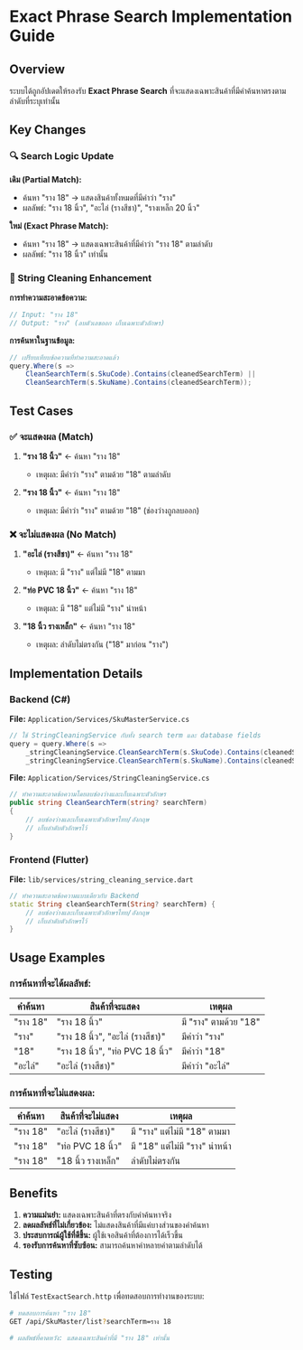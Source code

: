 # Exact Phrase Search Implementation Guide

## Overview

ระบบได้ถูกอัปเดตให้รองรับ **Exact Phrase Search** ที่จะแสดงเฉพาะสินค้าที่มีคำค้นหาตรงตามลำดับที่ระบุเท่านั้น

## Key Changes

### 🔍 Search Logic Update

**เดิม (Partial Match):**

- ค้นหา "ราง 18" → แสดงสินค้าทั้งหมดที่มีคำว่า "ราง"
- ผลลัพธ์: "ราง 18 นิ้ว", "อะไล่ (รางสีชา)", "รางเหล็ก 20 นิ้ว"

**ใหม่ (Exact Phrase Match):**

- ค้นหา "ราง 18" → แสดงเฉพาะสินค้าที่มีคำว่า "ราง 18" ตามลำดับ
- ผลลัพธ์: "ราง 18 นิ้ว" เท่านั้น

### 🧹 String Cleaning Enhancement

**การทำความสะอาดข้อความ:**

```csharp
// Input: "ราง 18"
// Output: "ราง" (ลบตัวเลขออก เก็บเฉพาะตัวอักษร)
```

**การค้นหาในฐานข้อมูล:**

```csharp
// เปรียบเทียบข้อความที่ทำความสะอาดแล้ว
query.Where(s =>
    CleanSearchTerm(s.SkuCode).Contains(cleanedSearchTerm) ||
    CleanSearchTerm(s.SkuName).Contains(cleanedSearchTerm));
```

## Test Cases

### ✅ จะแสดงผล (Match)

1. **"ราง 18 นิ้ว"** ← ค้นหา "ราง 18"

   - เหตุผล: มีคำว่า "ราง" ตามด้วย "18" ตามลำดับ

2. **"ราง 18 นิ้ว"** ← ค้นหา "ราง 18"
   - เหตุผล: มีคำว่า "ราง" ตามด้วย "18" (ช่องว่างถูกลบออก)

### ❌ จะไม่แสดงผล (No Match)

1. **"อะไล่ (รางสีชา)"** ← ค้นหา "ราง 18"

   - เหตุผล: มี "ราง" แต่ไม่มี "18" ตามมา

2. **"ท่อ PVC 18 นิ้ว"** ← ค้นหา "ราง 18"

   - เหตุผล: มี "18" แต่ไม่มี "ราง" นำหน้า

3. **"18 นิ้ว รางเหล็ก"** ← ค้นหา "ราง 18"
   - เหตุผล: ลำดับไม่ตรงกัน ("18" มาก่อน "ราง")

## Implementation Details

### Backend (C#)

**File:** `Application/Services/SkuMasterService.cs`

```csharp
// ใช้ StringCleaningService กับทั้ง search term และ database fields
query = query.Where(s =>
    _stringCleaningService.CleanSearchTerm(s.SkuCode).Contains(cleanedSearchTerm) ||
    _stringCleaningService.CleanSearchTerm(s.SkuName).Contains(cleanedSearchTerm));
```

**File:** `Application/Services/StringCleaningService.cs`

```csharp
// ทำความสะอาดข้อความโดยลบช่องว่างและเก็บเฉพาะตัวอักษร
public string CleanSearchTerm(string? searchTerm)
{
    // ลบช่องว่างและเก็บเฉพาะตัวอักษรไทย/อังกฤษ
    // เก็บลำดับตัวอักษรไว้
}
```

### Frontend (Flutter)

**File:** `lib/services/string_cleaning_service.dart`

```dart
// ทำความสะอาดข้อความแบบเดียวกับ Backend
static String cleanSearchTerm(String? searchTerm) {
    // ลบช่องว่างและเก็บเฉพาะตัวอักษรไทย/อังกฤษ
    // เก็บลำดับตัวอักษรไว้
}
```

## Usage Examples

### การค้นหาที่จะได้ผลลัพธ์:

| คำค้นหา  | สินค้าที่จะแสดง                  | เหตุผล                |
| -------- | -------------------------------- | --------------------- |
| "ราง 18" | "ราง 18 นิ้ว"                    | มี "ราง" ตามด้วย "18" |
| "ราง"    | "ราง 18 นิ้ว", "อะไล่ (รางสีชา)" | มีคำว่า "ราง"         |
| "18"     | "ราง 18 นิ้ว", "ท่อ PVC 18 นิ้ว" | มีคำว่า "18"          |
| "อะไล่"  | "อะไล่ (รางสีชา)"                | มีคำว่า "อะไล่"       |

### การค้นหาที่จะไม่แสดงผล:

| คำค้นหา  | สินค้าที่จะไม่แสดง | เหตุผล                        |
| -------- | ------------------ | ----------------------------- |
| "ราง 18" | "อะไล่ (รางสีชา)"  | มี "ราง" แต่ไม่มี "18" ตามมา  |
| "ราง 18" | "ท่อ PVC 18 นิ้ว"  | มี "18" แต่ไม่มี "ราง" นำหน้า |
| "ราง 18" | "18 นิ้ว รางเหล็ก" | ลำดับไม่ตรงกัน                |

## Benefits

1. **ความแม่นยำ:** แสดงเฉพาะสินค้าที่ตรงกับคำค้นหาจริง
2. **ลดผลลัพธ์ที่ไม่เกี่ยวข้อง:** ไม่แสดงสินค้าที่มีแค่บางส่วนของคำค้นหา
3. **ประสบการณ์ผู้ใช้ที่ดีขึ้น:** ผู้ใช้เจอสินค้าที่ต้องการได้เร็วขึ้น
4. **รองรับการค้นหาที่ซับซ้อน:** สามารถค้นหาคำหลายคำตามลำดับได้

## Testing

ใช้ไฟล์ `TestExactSearch.http` เพื่อทดสอบการทำงานของระบบ:

```bash
# ทดสอบการค้นหา "ราง 18"
GET /api/SkuMaster/list?searchTerm=ราง 18

# ผลลัพธ์ที่คาดหวัง: แสดงเฉพาะสินค้าที่มี "ราง 18" เท่านั้น
```
